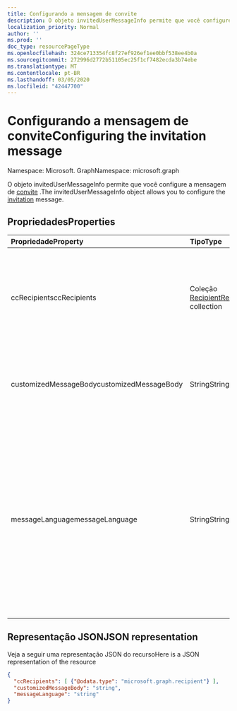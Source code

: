 ```yaml
---
title: Configurando a mensagem de convite
description: O objeto invitedUserMessageInfo permite que você configure a mensagem de convite.
localization_priority: Normal
author: ''
ms.prod: ''
doc_type: resourcePageType
ms.openlocfilehash: 324ce713354fc8f27ef926ef1ee0bbf538ee4b0a
ms.sourcegitcommit: 272996d2772b51105ec25f1cf7482ecda3b74ebe
ms.translationtype: MT
ms.contentlocale: pt-BR
ms.lasthandoff: 03/05/2020
ms.locfileid: "42447700"
---
```

# <a name="configuring-the-invitation-message"></a><span data-ttu-id="b1f38-103">Configurando a mensagem de convite</span><span class="sxs-lookup"><span data-stu-id="b1f38-103">Configuring the invitation message</span></span>

<span data-ttu-id="b1f38-104">Namespace: Microsoft. Graph</span><span class="sxs-lookup"><span data-stu-id="b1f38-104">Namespace: microsoft.graph</span></span>

<span data-ttu-id="b1f38-105">O objeto invitedUserMessageInfo permite que você configure a mensagem de [convite](invitation.md) .</span><span class="sxs-lookup"><span data-stu-id="b1f38-105">The invitedUserMessageInfo object allows you to configure the [invitation](invitation.md) message.</span></span>


## <a name="properties"></a><span data-ttu-id="b1f38-106">Propriedades</span><span class="sxs-lookup"><span data-stu-id="b1f38-106">Properties</span></span>
| <span data-ttu-id="b1f38-107">Propriedade</span><span class="sxs-lookup"><span data-stu-id="b1f38-107">Property</span></span>     | <span data-ttu-id="b1f38-108">Tipo</span><span class="sxs-lookup"><span data-stu-id="b1f38-108">Type</span></span>   |<span data-ttu-id="b1f38-109">Descrição</span><span class="sxs-lookup"><span data-stu-id="b1f38-109">Description</span></span>|
|:---------------|:--------|:----------|
|<span data-ttu-id="b1f38-110">ccRecipients</span><span class="sxs-lookup"><span data-stu-id="b1f38-110">ccRecipients</span></span>|<span data-ttu-id="b1f38-111">Coleção [Recipient](recipient.md)</span><span class="sxs-lookup"><span data-stu-id="b1f38-111">[Recipient](recipient.md) collection</span></span>|<span data-ttu-id="b1f38-112">Destinatários adicionais para os quais a mensagem de convite deve ser enviada.</span><span class="sxs-lookup"><span data-stu-id="b1f38-112">Additional recipients the invitation message should be sent to.</span></span> <span data-ttu-id="b1f38-113">Atualmente, apenas 1 destinatário adicional é suportado.</span><span class="sxs-lookup"><span data-stu-id="b1f38-113">Currently only 1 additional recipient is supported.</span></span>|
|<span data-ttu-id="b1f38-114">customizedMessageBody</span><span class="sxs-lookup"><span data-stu-id="b1f38-114">customizedMessageBody</span></span>|<span data-ttu-id="b1f38-115">String</span><span class="sxs-lookup"><span data-stu-id="b1f38-115">String</span></span>|<span data-ttu-id="b1f38-116">O corpo da mensagem personalizada que você deseja enviar se não quiser a mensagem padrão.</span><span class="sxs-lookup"><span data-stu-id="b1f38-116">Customized message body you want to send if you don't want the default message.</span></span>|
|<span data-ttu-id="b1f38-117">messageLanguage</span><span class="sxs-lookup"><span data-stu-id="b1f38-117">messageLanguage</span></span>|<span data-ttu-id="b1f38-118">String</span><span class="sxs-lookup"><span data-stu-id="b1f38-118">String</span></span>|<span data-ttu-id="b1f38-119">O idioma no qual você deseja enviar a mensagem padrão.</span><span class="sxs-lookup"><span data-stu-id="b1f38-119">The language you want to send the default message in.</span></span> <span data-ttu-id="b1f38-120">Se customizedMessageBody for especificado, essa propriedade será ignorada e a mensagem será enviada usando o customizedMessageBody.</span><span class="sxs-lookup"><span data-stu-id="b1f38-120">If the customizedMessageBody is specified, this property is ignored, and the message is sent using the customizedMessageBody.</span></span> <span data-ttu-id="b1f38-121">O formato de idioma deve estar no ISO 639.</span><span class="sxs-lookup"><span data-stu-id="b1f38-121">The language format should be in ISO 639.</span></span> <span data-ttu-id="b1f38-122">O padrão é en-US.</span><span class="sxs-lookup"><span data-stu-id="b1f38-122">The default is en-US.</span></span>|

## <a name="json-representation"></a><span data-ttu-id="b1f38-123">Representação JSON</span><span class="sxs-lookup"><span data-stu-id="b1f38-123">JSON representation</span></span>
<span data-ttu-id="b1f38-124">Veja a seguir uma representação JSON do recurso</span><span class="sxs-lookup"><span data-stu-id="b1f38-124">Here is a JSON representation of the resource</span></span>

<!-- {"blockType": "resource", "@odata.type": "microsoft.graph.invitedUserMessageInfo"} -->
```json
{
  "ccRecipients": [ {"@odata.type": "microsoft.graph.recipient"} ],
  "customizedMessageBody": "string",
  "messageLanguage": "string"
}
```

<!-- uuid: 8fcb5dbc-d5aa-4681-8e31-b001d5168d79
2016-22-25 14:57:30 UTC -->
<!-- {
  "type": "#page.annotation",
  "description": "invitedUserMessageInfo resource",
  "keywords": "",
  "section": "documentation",
  "tocPath": ""
}-->
